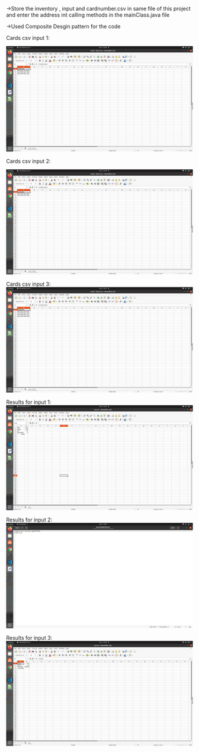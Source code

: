 ->Store the inventory , input and cardnumber.csv in same file of this project and enter the address int calling methods in the mainClass.java file

->Used Composite Desgin pattern for the code

Cards csv input 1:

![alt text](cards_csv_for_input_1.png)

Cards csv input 2:

![alt text](cards_csv_for_input_2.png)

Cards csv input 3:
![alt text](cards_csv_for_input_3.png)



Results for input 1:
![alt text](Input1_results.jpg)

Results for input 2:
![alt text](Input2_results.jpg)

Results for input 3:
![alt text](Input3_results.jpg)
